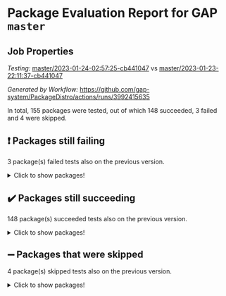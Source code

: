 # Package Evaluation Report for GAP `master`

## Job Properties

*Testing:* [master/2023-01-24-02:57:25-cb441047](https://github.com/gap-system/PackageDistro/blob/data/reports/master/2023-01-24-02:57:25-cb441047) vs [master/2023-01-23-22:11:37-cb441047](https://github.com/gap-system/PackageDistro/blob/data/reports/master/2023-01-23-22:11:37-cb441047)

*Generated by Workflow:* https://github.com/gap-system/PackageDistro/actions/runs/3992415635

In total, 155 packages were tested, out of which 148 succeeded, 3 failed and 4 were skipped.

## :exclamation: Packages still failing

3 package(s) failed tests also on the previous version.
<details><summary>Click to show packages!</summary>

- groupoids 1.71 [(failure)](https://github.com/gap-system/PackageDistro/actions/runs/3992415635/jobs/6848399979)
- semigroups 5.2.0 [(failure)](https://github.com/gap-system/PackageDistro/actions/runs/3992415635/jobs/6848404365)
- xmod 2.88 [(failure)](https://github.com/gap-system/PackageDistro/actions/runs/3992415635/jobs/6848406254)
</details>

## :heavy_check_mark: Packages still succeeding

148 package(s) succeeded tests also on the previous version.
<details><summary>Click to show packages!</summary>

- 4ti2interface 2023.01-01 [(success)](https://github.com/gap-system/PackageDistro/actions/runs/3992415635/jobs/6848396409)
- ace 5.6.2 [(success)](https://github.com/gap-system/PackageDistro/actions/runs/3992415635/jobs/6848396474)
- aclib 1.3.2 [(success)](https://github.com/gap-system/PackageDistro/actions/runs/3992415635/jobs/6848396523)
- agt 0.3.1 [(success)](https://github.com/gap-system/PackageDistro/actions/runs/3992415635/jobs/6848396558)
- alnuth 3.2.1 [(success)](https://github.com/gap-system/PackageDistro/actions/runs/3992415635/jobs/6848396607)
- anupq 3.3.0 [(success)](https://github.com/gap-system/PackageDistro/actions/runs/3992415635/jobs/6848396639)
- atlasrep 2.1.6 [(success)](https://github.com/gap-system/PackageDistro/actions/runs/3992415635/jobs/6848396707)
- autodoc 2022.10.20 [(success)](https://github.com/gap-system/PackageDistro/actions/runs/3992415635/jobs/6848396770)
- automata 1.15 [(success)](https://github.com/gap-system/PackageDistro/actions/runs/3992415635/jobs/6848396838)
- automgrp 1.3.2 [(success)](https://github.com/gap-system/PackageDistro/actions/runs/3992415635/jobs/6848396891)
- autpgrp 1.11 [(success)](https://github.com/gap-system/PackageDistro/actions/runs/3992415635/jobs/6848396939)
- cap 2023.01-09 [(success)](https://github.com/gap-system/PackageDistro/actions/runs/3992415635/jobs/6848396985)
- caratinterface 2.3.4 [(success)](https://github.com/gap-system/PackageDistro/actions/runs/3992415635/jobs/6848397059)
- cddinterface 2022.11.01 [(success)](https://github.com/gap-system/PackageDistro/actions/runs/3992415635/jobs/6848397123)
- circle 1.6.5 [(success)](https://github.com/gap-system/PackageDistro/actions/runs/3992415635/jobs/6848397169)
- classicpres 1.22 [(success)](https://github.com/gap-system/PackageDistro/actions/runs/3992415635/jobs/6848397230)
- cohomolo 1.6.11 [(success)](https://github.com/gap-system/PackageDistro/actions/runs/3992415635/jobs/6848397281)
- congruence 1.2.4 [(success)](https://github.com/gap-system/PackageDistro/actions/runs/3992415635/jobs/6848397331)
- corelg 1.56 [(success)](https://github.com/gap-system/PackageDistro/actions/runs/3992415635/jobs/6848397398)
- crime 1.6 [(success)](https://github.com/gap-system/PackageDistro/actions/runs/3992415635/jobs/6848397455)
- crisp 1.4.6 [(success)](https://github.com/gap-system/PackageDistro/actions/runs/3992415635/jobs/6848397508)
- crypting 0.10.4 [(success)](https://github.com/gap-system/PackageDistro/actions/runs/3992415635/jobs/6848397557)
- cryst 4.1.25 [(success)](https://github.com/gap-system/PackageDistro/actions/runs/3992415635/jobs/6848397628)
- crystcat 1.1.10 [(success)](https://github.com/gap-system/PackageDistro/actions/runs/3992415635/jobs/6848397719)
- ctbllib 1.3.4 [(success)](https://github.com/gap-system/PackageDistro/actions/runs/3992415635/jobs/6848397794)
- cubefree 1.19 [(success)](https://github.com/gap-system/PackageDistro/actions/runs/3992415635/jobs/6848397853)
- curlinterface 2.3.1 [(success)](https://github.com/gap-system/PackageDistro/actions/runs/3992415635/jobs/6848397918)
- cvec 2.7.6 [(success)](https://github.com/gap-system/PackageDistro/actions/runs/3992415635/jobs/6848397986)
- datastructures 0.3.0 [(success)](https://github.com/gap-system/PackageDistro/actions/runs/3992415635/jobs/6848398047)
- deepthought 1.0.6 [(success)](https://github.com/gap-system/PackageDistro/actions/runs/3992415635/jobs/6848398093)
- design 1.7 [(success)](https://github.com/gap-system/PackageDistro/actions/runs/3992415635/jobs/6848398146)
- difsets 2.3.1 [(success)](https://github.com/gap-system/PackageDistro/actions/runs/3992415635/jobs/6848398202)
- digraphs 1.6.1 [(success)](https://github.com/gap-system/PackageDistro/actions/runs/3992415635/jobs/6848398265)
- edim 1.3.6 [(success)](https://github.com/gap-system/PackageDistro/actions/runs/3992415635/jobs/6848398319)
- example 4.3.3 [(success)](https://github.com/gap-system/PackageDistro/actions/runs/3992415635/jobs/6848398378)
- examplesforhomalg 2022.11-01 [(success)](https://github.com/gap-system/PackageDistro/actions/runs/3992415635/jobs/6848398472)
- factint 1.6.3 [(success)](https://github.com/gap-system/PackageDistro/actions/runs/3992415635/jobs/6848398567)
- ferret 1.0.9 [(success)](https://github.com/gap-system/PackageDistro/actions/runs/3992415635/jobs/6848398647)
- fga 1.4.0 [(success)](https://github.com/gap-system/PackageDistro/actions/runs/3992415635/jobs/6848398701)
- fining 1.5.4 [(success)](https://github.com/gap-system/PackageDistro/actions/runs/3992415635/jobs/6848398763)
- float 1.0.3 [(success)](https://github.com/gap-system/PackageDistro/actions/runs/3992415635/jobs/6848398828)
- format 1.4.3 [(success)](https://github.com/gap-system/PackageDistro/actions/runs/3992415635/jobs/6848398895)
- forms 1.2.9 [(success)](https://github.com/gap-system/PackageDistro/actions/runs/3992415635/jobs/6848398950)
- fplsa 1.2.6 [(success)](https://github.com/gap-system/PackageDistro/actions/runs/3992415635/jobs/6848399017)
- fr 2.4.12 [(success)](https://github.com/gap-system/PackageDistro/actions/runs/3992415635/jobs/6848399079)
- francy 1.2.5 [(success)](https://github.com/gap-system/PackageDistro/actions/runs/3992415635/jobs/6848399128)
- fwtree 1.3 [(success)](https://github.com/gap-system/PackageDistro/actions/runs/3992415635/jobs/6848399206)
- gapdoc 1.6.6 [(success)](https://github.com/gap-system/PackageDistro/actions/runs/3992415635/jobs/6848399269)
- gauss 2023.01-01 [(success)](https://github.com/gap-system/PackageDistro/actions/runs/3992415635/jobs/6848399362)
- gaussforhomalg 2022.08-03 [(success)](https://github.com/gap-system/PackageDistro/actions/runs/3992415635/jobs/6848399432)
- gbnp 1.0.5 [(success)](https://github.com/gap-system/PackageDistro/actions/runs/3992415635/jobs/6848399509)
- generalizedmorphismsforcap 2022.12-01 [(success)](https://github.com/gap-system/PackageDistro/actions/runs/3992415635/jobs/6848399587)
- genss 1.6.8 [(success)](https://github.com/gap-system/PackageDistro/actions/runs/3992415635/jobs/6848399665)
- gradedmodules 2022.09-02 [(success)](https://github.com/gap-system/PackageDistro/actions/runs/3992415635/jobs/6848399730)
- gradedringforhomalg 2022.11-01 [(success)](https://github.com/gap-system/PackageDistro/actions/runs/3992415635/jobs/6848399812)
- grape 4.9.0 [(success)](https://github.com/gap-system/PackageDistro/actions/runs/3992415635/jobs/6848399909)
- grpconst 2.6.3 [(success)](https://github.com/gap-system/PackageDistro/actions/runs/3992415635/jobs/6848400047)
- guarana 0.96.3 [(success)](https://github.com/gap-system/PackageDistro/actions/runs/3992415635/jobs/6848400114)
- guava 3.18 [(success)](https://github.com/gap-system/PackageDistro/actions/runs/3992415635/jobs/6848400192)
- hap 1.49 [(success)](https://github.com/gap-system/PackageDistro/actions/runs/3992415635/jobs/6848400270)
- hapcryst 0.1.15 [(success)](https://github.com/gap-system/PackageDistro/actions/runs/3992415635/jobs/6848400354)
- hecke 1.5.3 [(success)](https://github.com/gap-system/PackageDistro/actions/runs/3992415635/jobs/6848400437)
- help 3.5 [(success)](https://github.com/gap-system/PackageDistro/actions/runs/3992415635/jobs/6848400496)
- homalg 2022.12-02 [(success)](https://github.com/gap-system/PackageDistro/actions/runs/3992415635/jobs/6848400568)
- homalgtocas 2022.11-02 [(success)](https://github.com/gap-system/PackageDistro/actions/runs/3992415635/jobs/6848400649)
- idrel 2.44 [(success)](https://github.com/gap-system/PackageDistro/actions/runs/3992415635/jobs/6848400724)
- images 1.3.1 [(success)](https://github.com/gap-system/PackageDistro/actions/runs/3992415635/jobs/6848400826)
- intpic 0.3.0 [(success)](https://github.com/gap-system/PackageDistro/actions/runs/3992415635/jobs/6848400904)
- io 4.8.0 [(success)](https://github.com/gap-system/PackageDistro/actions/runs/3992415635/jobs/6848400979)
- io_forhomalg 2022.11-01 [(success)](https://github.com/gap-system/PackageDistro/actions/runs/3992415635/jobs/6848401040)
- irredsol 1.4.4 [(success)](https://github.com/gap-system/PackageDistro/actions/runs/3992415635/jobs/6848401159)
- json 2.1.1 [(success)](https://github.com/gap-system/PackageDistro/actions/runs/3992415635/jobs/6848401232)
- jupyterkernel 1.4.1 [(success)](https://github.com/gap-system/PackageDistro/actions/runs/3992415635/jobs/6848401324)
- jupyterviz 1.5.6 [(success)](https://github.com/gap-system/PackageDistro/actions/runs/3992415635/jobs/6848401407)
- kan 1.34 [(success)](https://github.com/gap-system/PackageDistro/actions/runs/3992415635/jobs/6848401478)
- kbmag 1.5.11 [(success)](https://github.com/gap-system/PackageDistro/actions/runs/3992415635/jobs/6848401541)
- laguna 3.9.5 [(success)](https://github.com/gap-system/PackageDistro/actions/runs/3992415635/jobs/6848401601)
- liealgdb 2.2.1 [(success)](https://github.com/gap-system/PackageDistro/actions/runs/3992415635/jobs/6848401668)
- liepring 2.8 [(success)](https://github.com/gap-system/PackageDistro/actions/runs/3992415635/jobs/6848401724)
- liering 2.4.2 [(success)](https://github.com/gap-system/PackageDistro/actions/runs/3992415635/jobs/6848401781)
- linearalgebraforcap 2023.01-03 [(success)](https://github.com/gap-system/PackageDistro/actions/runs/3992415635/jobs/6848401874)
- localizeringforhomalg 2022.11-01 [(success)](https://github.com/gap-system/PackageDistro/actions/runs/3992415635/jobs/6848401971)
- loops 3.4.3 [(success)](https://github.com/gap-system/PackageDistro/actions/runs/3992415635/jobs/6848402037)
- lpres 1.0.3 [(success)](https://github.com/gap-system/PackageDistro/actions/runs/3992415635/jobs/6848402101)
- majoranaalgebras 1.5.1 [(success)](https://github.com/gap-system/PackageDistro/actions/runs/3992415635/jobs/6848402164)
- mapclass 1.4.6 [(success)](https://github.com/gap-system/PackageDistro/actions/runs/3992415635/jobs/6848402221)
- matgrp 0.70 [(success)](https://github.com/gap-system/PackageDistro/actions/runs/3992415635/jobs/6848402259)
- matricesforhomalg 2023.01-01 [(success)](https://github.com/gap-system/PackageDistro/actions/runs/3992415635/jobs/6848402320)
- modisom 2.5.3 [(success)](https://github.com/gap-system/PackageDistro/actions/runs/3992415635/jobs/6848402364)
- modulepresentationsforcap 2022.12-01 [(success)](https://github.com/gap-system/PackageDistro/actions/runs/3992415635/jobs/6848402415)
- modules 2022.11-01 [(success)](https://github.com/gap-system/PackageDistro/actions/runs/3992415635/jobs/6848402480)
- monoidalcategories 2022.12-01 [(success)](https://github.com/gap-system/PackageDistro/actions/runs/3992415635/jobs/6848402536)
- nconvex 2022.09-01 [(success)](https://github.com/gap-system/PackageDistro/actions/runs/3992415635/jobs/6848402589)
- nilmat 1.4.2 [(success)](https://github.com/gap-system/PackageDistro/actions/runs/3992415635/jobs/6848402649)
- nock 1.5 [(success)](https://github.com/gap-system/PackageDistro/actions/runs/3992415635/jobs/6848402734)
- normalizinterface 1.3.5 [(success)](https://github.com/gap-system/PackageDistro/actions/runs/3992415635/jobs/6848402790)
- nq 2.5.9 [(success)](https://github.com/gap-system/PackageDistro/actions/runs/3992415635/jobs/6848402852)
- numericalsgps 1.3.1 [(success)](https://github.com/gap-system/PackageDistro/actions/runs/3992415635/jobs/6848402919)
- openmath 11.5.2 [(success)](https://github.com/gap-system/PackageDistro/actions/runs/3992415635/jobs/6848402999)
- orb 4.9.0 [(success)](https://github.com/gap-system/PackageDistro/actions/runs/3992415635/jobs/6848403073)
- packagemanager 1.3.2 [(success)](https://github.com/gap-system/PackageDistro/actions/runs/3992415635/jobs/6848403153)
- patternclass 2.4.3 [(success)](https://github.com/gap-system/PackageDistro/actions/runs/3992415635/jobs/6848403238)
- permut 2.0.4 [(success)](https://github.com/gap-system/PackageDistro/actions/runs/3992415635/jobs/6848403301)
- polenta 1.3.10 [(success)](https://github.com/gap-system/PackageDistro/actions/runs/3992415635/jobs/6848403354)
- polymaking 0.8.6 [(success)](https://github.com/gap-system/PackageDistro/actions/runs/3992415635/jobs/6848403444)
- primgrp 3.4.3 [(success)](https://github.com/gap-system/PackageDistro/actions/runs/3992415635/jobs/6848403517)
- profiling 2.5.2 [(success)](https://github.com/gap-system/PackageDistro/actions/runs/3992415635/jobs/6848403578)
- qpa 1.34 [(success)](https://github.com/gap-system/PackageDistro/actions/runs/3992415635/jobs/6848403651)
- quagroup 1.8.3 [(success)](https://github.com/gap-system/PackageDistro/actions/runs/3992415635/jobs/6848403699)
- radiroot 2.9 [(success)](https://github.com/gap-system/PackageDistro/actions/runs/3992415635/jobs/6848403782)
- rcwa 4.7.1 [(success)](https://github.com/gap-system/PackageDistro/actions/runs/3992415635/jobs/6848403843)
- rds 1.8 [(success)](https://github.com/gap-system/PackageDistro/actions/runs/3992415635/jobs/6848403898)
- recog 1.4.2 [(success)](https://github.com/gap-system/PackageDistro/actions/runs/3992415635/jobs/6848403958)
- repndecomp 1.3.0 [(success)](https://github.com/gap-system/PackageDistro/actions/runs/3992415635/jobs/6848404019)
- repsn 3.1.0 [(success)](https://github.com/gap-system/PackageDistro/actions/runs/3992415635/jobs/6848404069)
- resclasses 4.7.3 [(success)](https://github.com/gap-system/PackageDistro/actions/runs/3992415635/jobs/6848404119)
- ringsforhomalg 2022.11-01 [(success)](https://github.com/gap-system/PackageDistro/actions/runs/3992415635/jobs/6848404163)
- sco 2022.09-01 [(success)](https://github.com/gap-system/PackageDistro/actions/runs/3992415635/jobs/6848404214)
- scscp 2.4.0 [(success)](https://github.com/gap-system/PackageDistro/actions/runs/3992415635/jobs/6848404299)
- sglppow 2.3 [(success)](https://github.com/gap-system/PackageDistro/actions/runs/3992415635/jobs/6848404447)
- sgpviz 0.999.5 [(success)](https://github.com/gap-system/PackageDistro/actions/runs/3992415635/jobs/6848404514)
- simpcomp 2.1.14 [(success)](https://github.com/gap-system/PackageDistro/actions/runs/3992415635/jobs/6848404581)
- singular 2022.09.23 [(success)](https://github.com/gap-system/PackageDistro/actions/runs/3992415635/jobs/6848404658)
- sl2reps 1.1 [(success)](https://github.com/gap-system/PackageDistro/actions/runs/3992415635/jobs/6848404719)
- sla 1.5.3 [(success)](https://github.com/gap-system/PackageDistro/actions/runs/3992415635/jobs/6848404781)
- smallgrp 1.5.1 [(success)](https://github.com/gap-system/PackageDistro/actions/runs/3992415635/jobs/6848404840)
- smallsemi 0.6.13 [(success)](https://github.com/gap-system/PackageDistro/actions/runs/3992415635/jobs/6848404907)
- sonata 2.9.6 [(success)](https://github.com/gap-system/PackageDistro/actions/runs/3992415635/jobs/6848404968)
- sophus 1.27 [(success)](https://github.com/gap-system/PackageDistro/actions/runs/3992415635/jobs/6848405075)
- spinsym 1.5.2 [(success)](https://github.com/gap-system/PackageDistro/actions/runs/3992415635/jobs/6848405148)
- standardff 0.9.4 [(success)](https://github.com/gap-system/PackageDistro/actions/runs/3992415635/jobs/6848405227)
- symbcompcc 1.3.2 [(success)](https://github.com/gap-system/PackageDistro/actions/runs/3992415635/jobs/6848405292)
- thelma 1.3 [(success)](https://github.com/gap-system/PackageDistro/actions/runs/3992415635/jobs/6848405373)
- tomlib 1.2.9 [(success)](https://github.com/gap-system/PackageDistro/actions/runs/3992415635/jobs/6848405436)
- toolsforhomalg 2022.12-01 [(success)](https://github.com/gap-system/PackageDistro/actions/runs/3992415635/jobs/6848405507)
- toric 1.9.5 [(success)](https://github.com/gap-system/PackageDistro/actions/runs/3992415635/jobs/6848405570)
- toricvarieties 2022.07.13 [(success)](https://github.com/gap-system/PackageDistro/actions/runs/3992415635/jobs/6848405668)
- transgrp 3.6.3 [(success)](https://github.com/gap-system/PackageDistro/actions/runs/3992415635/jobs/6848405736)
- ugaly 4.0.3 [(success)](https://github.com/gap-system/PackageDistro/actions/runs/3992415635/jobs/6848405787)
- unipot 1.5 [(success)](https://github.com/gap-system/PackageDistro/actions/runs/3992415635/jobs/6848405853)
- unitlib 4.1.0 [(success)](https://github.com/gap-system/PackageDistro/actions/runs/3992415635/jobs/6848405908)
- utils 0.81 [(success)](https://github.com/gap-system/PackageDistro/actions/runs/3992415635/jobs/6848405978)
- uuid 0.7 [(success)](https://github.com/gap-system/PackageDistro/actions/runs/3992415635/jobs/6848406049)
- walrus 0.9991 [(success)](https://github.com/gap-system/PackageDistro/actions/runs/3992415635/jobs/6848406127)
- wedderga 4.10.2 [(success)](https://github.com/gap-system/PackageDistro/actions/runs/3992415635/jobs/6848406201)
- xmodalg 1.23 [(success)](https://github.com/gap-system/PackageDistro/actions/runs/3992415635/jobs/6848406306)
- yangbaxter 0.10.2 [(success)](https://github.com/gap-system/PackageDistro/actions/runs/3992415635/jobs/6848406377)
- zeromqinterface 0.14 [(success)](https://github.com/gap-system/PackageDistro/actions/runs/3992415635/jobs/6848406433)
</details>

## :heavy_minus_sign: Packages that were skipped

4 package(s) skipped tests also on the previous version.
<details><summary>Click to show packages!</summary>

- browse 1.8.20 [(skipped)](https://github.com/gap-system/PackageDistro/actions/runs/3992415635/jobs/6848236071)
- itc 1.5.1 [(skipped)](https://github.com/gap-system/PackageDistro/actions/runs/3992415635/jobs/6848236071)
- polycyclic 2.16 [(skipped)](https://github.com/gap-system/PackageDistro/actions/runs/3992415635/jobs/6848236071)
- xgap 4.31 [(skipped)](https://github.com/gap-system/PackageDistro/actions/runs/3992415635/jobs/6848236071)
</details>

